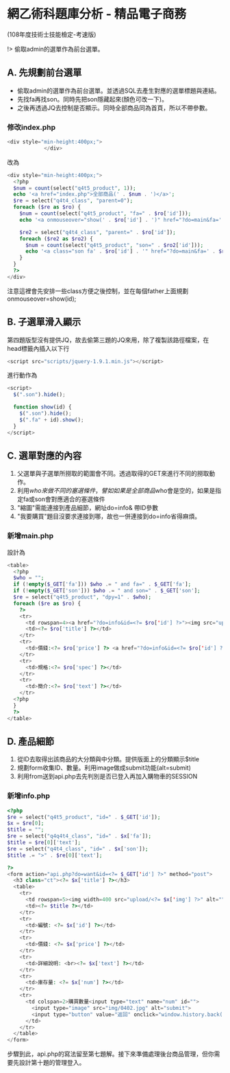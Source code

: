 # 網乙術科題庫分析 - 精品電子商務
(108年度技術士技能檢定-考速版)

!> 偷取admin的選單作為前台選單。

## A. 先規劃前台選單
- 偷取admin的選單作為前台選單。並透過SQL去產生對應的選單標題與連結。
- 先找fa再找son。同時先把son隱藏起來\(顏色可改一下\)。
- 之後再透過JQ去控制是否顯示。同時全部商品同為首頁，所以不帶參數。

### 修改index.php
```php
<div style="min-height:400px;">
            </div>
```

改為

```php
<div style="min-height:400px;">
  <?php
  $num = count(select("q4t5_product", 1));
  echo '<a href="index.php">全部商品(' . $num . ')</a>';
  $re = select("q4t4_class", "parent=0");
  foreach ($re as $ro) {
    $num = count(select("q4t5_product", "fa=" . $ro['id']));
    echo '<a onmouseover="show(' . $ro['id'] . ')" href="?do=main&fa=' . $ro['id'] . '">' . $ro['text'] . '(' . $num . ')</a>';

    $re2 = select("q4t4_class", "parent=" . $ro['id']);
    foreach ($re2 as $ro2) {
      $num = count(select("q4t5_product", "son=" . $ro2['id']));
      echo '<a class="son fa' . $ro['id'] . '" href="?do=main&fa=' . $ro['id'] . '&son=' . $ro2['id'] . '" style="background: #fce2c4">' . $ro2['text'] . '(' . $num . ')</a>';
    }
  }
  ?>
</div>
```

注意這裡會先安排一些class方便之後控制，並在每個father上面規劃onmouseover=show\(id\);

## B. 子選單滑入顯示
第四題版型沒有提供JQ，故去偷第三題的JQ來用，除了複製該路徑檔案，在head標籤內插入以下行

```javascript
<script src="scripts/jquery-1.9.1.min.js"></script>
```

進行動作為

```javascript
<script>
  $(".son").hide();

  function show(id) {
    $(".son").hide();
    $(".fa" + id).show();
  }
</script>
```

## C. 選單對應的內容
1. 父選單與子選單所撈取的範圍會不同。透過取得的GET來進行不同的撈取動作。
2. 利用$who來做不同的塞選條件，譬如如果是全部商品$who會是空的，如果是指定fa或son會對應適合的塞選條件
3. "縮圖"需能連接到產品細節，網址do=info& 帶ID參數
4. "我要購買"題目沒要求連接到哪，故也一併連接到do=info省得麻煩。

### 新增main.php
設計為

```php
<table>
  <?php
  $who = "";
  if (!empty($_GET['fa'])) $who .= " and fa=" . $_GET['fa'];
  if (!empty($_GET['son'])) $who .= " and son=" . $_GET['son'];
  $re = select("q4t5_product", "dpy=1" . $who);
  foreach ($re as $ro) {
    ?>
    <tr>
      <td rowspan=4><a href="?do=info&id=<?= $ro['id'] ?>"><img src="upload/<?= $ro['img'] ?>" width="200"></a></td>
      <td><?= $ro['title'] ?></td>
    </tr>
    <tr>
      <td>價錢:<?= $ro['price'] ?> <a href="?do=info&id=<?= $ro['id'] ?>"><img src="img/0402.jpg" alt=""></a></td>
    </tr>
    <tr>
      <td>規格:<?= $ro['spec'] ?></td>
    </tr>
    <tr>
      <td>簡介:<?= $ro['text'] ?></td>
    </tr>
  <?php
  }
  ?>
</table>
```

## D. 產品細節
1. 從ID去取得出該商品的大分類與中分類。提供版面上的分類顯示$title
2. 規劃form收集ID、數量。利用image做成submit功能\(alt=submit\)
3. 利用from送到api.php去先判別是否已登入再加入購物車的SESSION

### 新增info.php
```php
<?php
$re = select("q4t5_product", "id=" . $_GET['id']);
$x = $re[0];
$title = "";
$re = select("q4q4t4_class", "id=" . $x['fa']);
$title = $re[0]['text'];
$re = select("q4t4_class", "id=" . $x['son']);
$title .= ">" . $re[0]['text'];

?>
<form action="api.php?do=want&id=<?= $_GET['id'] ?>" method="post">
  <h3 class="ct"><?= $x['title'] ?></h3>
  <table>
    <tr>
      <td rowspan=5><img width=400 src="upload/<?= $x['img'] ?>" alt=""></td>
      <td><?= $title ?></td>
    </tr>
    <tr>
      <td>編號: <?= $x['id'] ?></td>
    </tr>
    <tr>
      <td>價錢: <?= $x['price'] ?></td>
    </tr>
    <tr>
      <td>詳細說明: <br><?= $x['text'] ?></td>
    </tr>
    <tr>
      <td>庫存量: <?= $x['num'] ?></td>
    </tr>
    <tr>
      <td colspan=2>購買數量<input type="text" name="num" id="">
        <input type="image" src="img/0402.jpg" alt="submit">
        <input type="button" value="返回" onclick="window.history.back()">
      </td>
    </tr>
  </table>
</form>
```

步驟到此，api.php的寫法留至第七題解。接下來準備處理後台商品管理，但你需要先設計第十題的管理登入。

